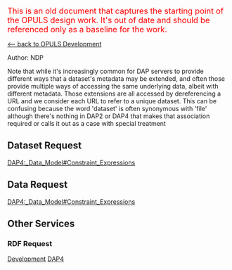 <font size="+1" color="red">This is an old document that captures the
starting point of the OPULS design work. It's out of date and should be
referenced only as a baseline for the work.</font>

[\<-- back to OPULS Development](OPULS_Development "wikilink")

Author: NDP

Note that while it's increasingly common for DAP servers to provide
different ways that a dataset's metadata may be extended, and often
those provide multiple ways of accessing the same underlying data,
albeit with different metadata. Those extensions are all accessed by
dereferencing a URL and we consider each URL to refer to a unique
dataset. This can be confusing because the word 'dataset' is often
synonymous with 'file' although there's nothing in DAP2 or DAP4 that
makes that association required or calls it out as a case with special
treatment

## Dataset Request

[DAP4:_Data_Model#Constraint_Expressions](DAP4:_Data_Model#Constraint_Expressions "wikilink")

## Data Request

[DAP4:_Data_Model#Constraint_Expressions](DAP4:_Data_Model#Constraint_Expressions "wikilink")

## Other Services

### RDF Request

[Development](Category:Development "wikilink")
[DAP4](Category:DAP4 "wikilink")